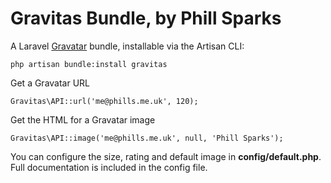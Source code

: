 # Gravitas Bundle, by Phill Sparks

A Laravel [Gravatar](http://gravatar.com/) bundle, installable via the Artisan CLI:

    php artisan bundle:install gravitas

Get a Gravatar URL

    Gravitas\API::url('me@phills.me.uk', 120);

Get the HTML for a Gravatar image

    Gravitas\API::image('me@phills.me.uk', null, 'Phill Sparks');

You can configure the size, rating and default image in **config/default.php**.  Full documentation is included in the config file.
